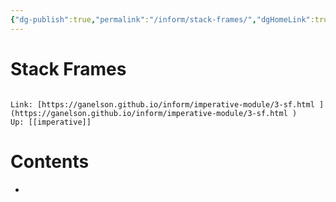 ```yaml
---
{"dg-publish":true,"permalink":"/inform/stack-frames/","dgHomeLink":true,"dgPassFrontmatter":false}
---
```


# Stack Frames
```ad-info

Link: [https://ganelson.github.io/inform/imperative-module/3-sf.html ](https://ganelson.github.io/inform/imperative-module/3-sf.html )
Up: [[imperative]]
```

# Contents
- 